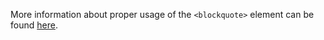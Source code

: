 More information about proper usage of the `<blockquote>` element can be found [here](http://html5doctor.com/blockquote-q-cite/).
